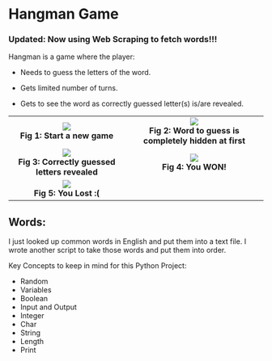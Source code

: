 # Hangman Game

### Updated: Now using Web Scraping to fetch words!!!  

Hangman is a game where the player:

* Needs to guess the letters of the word.

* Gets limited number of turns.

* Gets to see the word as correctly guessed letter(s) is/are revealed.

<table border=0>
  <tr>
    <td align="center">
      <img src="https://user-images.githubusercontent.com/32167236/96044128-97822b00-0e8d-11eb-9edc-86fd5967c094.png"><br/>
      <b><figcaption>Fig 1: Start a new game</figcaption></b>
    </td>
    <td align="center">
      <img src="https://user-images.githubusercontent.com/32167236/96044200-af59af00-0e8d-11eb-8eb3-44914e270f63.png"><br/>
      <b><figcaption>Fig 2: Word to guess is completely hidden at first</figcaption></b>
    </td>
  </tr>
  <tr>
    <td align="center">
      <img src="https://user-images.githubusercontent.com/32167236/96044256-c8626000-0e8d-11eb-9a10-934734447491.png"><br/>
      <b><figcaption>Fig 3: Correctly guessed letters revealed</figcaption></b>
    </td>
    <td align="center">
      <img src="https://user-images.githubusercontent.com/32167236/96044438-0a8ba180-0e8e-11eb-8059-d16196b09886.png"><br/>
      <b><figcaption>Fig 4: You WON!</figcaption></b>
    </td>
  </tr>
   <tr>
    <td align="center">
      <img src="https://user-images.githubusercontent.com/32167236/96044333-df08b700-0e8d-11eb-9762-36e22b364424.png"><br/>
      <b><figcaption>Fig 5: You Lost :(</figcaption></b>
    </td>
  </tr>
</table>

## Words:
I just looked up common words in English and put them into a text file.
I wrote another script to take those words and put them into order.


Key Concepts to keep in mind for this Python Project:
* Random
* Variables
* Boolean
* Input and Output
* Integer
* Char
* String
* Length
* Print
